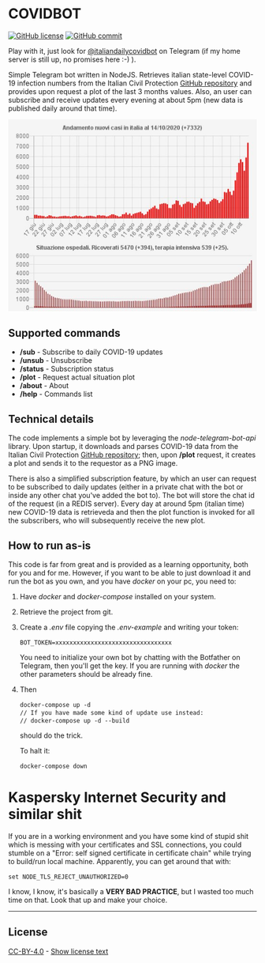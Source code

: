 # COVIDBOT

[![GitHub license](https://img.shields.io/badge/License-Creative%20Commons%20Attribution%204.0%20International-blue)](https://github.com/PicciMario/covidbot/blob/master/LICENSE.txt)
[![GitHub commit](https://img.shields.io/github/last-commit/PicciMario/covidbot)](https://github.com/PicciMario/covidbot/commits/master)

Play with it, just look for [@italiandailycovidbot](https://t.me/italiandailycovidbot) on Telegram (if my home server is still up, no promises here :-) ).

Simple Telegram bot written in NodeJS. Retrieves italian state-level COVID-19 infection numbers from the Italian Civil Protection [GitHub repository](https://github.com/pcm-dpc/COVID-19) and provides upon request a plot of the last 3 months values. Also, an user can subscribe and receive updates every evening at about 5pm (new data is published daily around that time).

![Sample plot](/sampleplot.jpg)

## Supported commands

- **/sub** - Subscribe to daily COVID-19 updates
- **/unsub** - Unsubscribe
- **/status** - Subscription status
- **/plot** - Request actual situation plot
- **/about** - About
- **/help** - Commands list

## Technical details

The code implements a simple bot by leveraging the *node-telegram-bot-api* library. Upon startup, it downloads and parses COVID-19 data from the Italian Civil Protection [GitHub repository](https://github.com/pcm-dpc/COVID-19); then, upon **/plot** request, it creates a plot and sends it to the requestor as a PNG image.

There is also a simplified subscription feature, by which an user can request to be subscribed to daily updates (either in a private chat with the bot or inside any other chat you've added the bot to). The bot will store the chat id of the request (in a REDIS server). Every day at around 5pm (italian time) new COVID-19 data is retrieveda and then the plot function is invoked for all the subscribers, who will subsequently receive the new plot.

## How to run as-is

This code is far from great and is provided as a learning opportunity, both for you and for me. However, if you want to be able to just download it and run the bot as you own, and you have *docker* on your pc, you need to:

1) Have *docker* and *docker-compose* installed on your system.

2) Retrieve the project from git.

3) Create a *.env* file copying the *.env-example* and writing your token:

	```
	BOT_TOKEN=xxxxxxxxxxxxxxxxxxxxxxxxxxxxxxxxx
	```

	You need to initialize your own bot by chatting with the Botfather on Telegram, then you'll get the key. If you are running with *docker* the other parameters should be already fine.

4) Then
	
	```
	docker-compose up -d
	// If you have made some kind of update use instead:
	// docker-compose up -d --build
	```

	should do the trick.

	To halt it:

	```
	docker-compose down
	```

# Kaspersky Internet Security and similar shit
If you are in a working environment and you have some kind of stupid shit which is messing with your certificates and SSL connections, you could stumble on a "Error: self signed certificate in certificate chain" while trying to build/run local machine. Apparently, you can get around that with:

```
set NODE_TLS_REJECT_UNAUTHORIZED=0
```

I know, I know, it's basically a **VERY BAD PRACTICE**, but I wasted too much time on that. Look that up and make your choice.

---

## License

[CC-BY-4.0](https://creativecommons.org/licenses/by/4.0/deed.it) - [Show license text](https://github.com/PicciMario/covidbot/blob/master/LICENSE.txt)